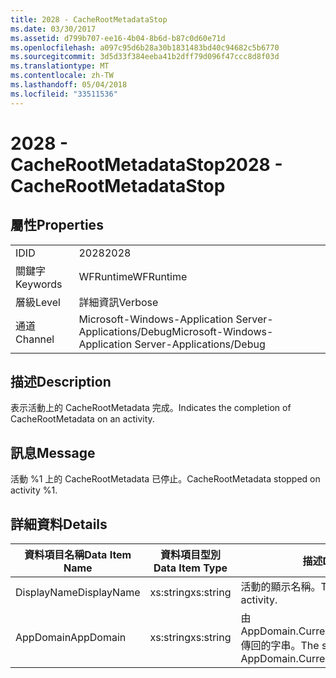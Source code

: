 ```yaml
---
title: 2028 - CacheRootMetadataStop
ms.date: 03/30/2017
ms.assetid: d799b707-ee16-4b04-8b6d-b87c0d60e71d
ms.openlocfilehash: a097c95d6b28a30b1831483bd40c94682c5b6770
ms.sourcegitcommit: 3d5d33f384eeba41b2dff79d096f47ccc8d8f03d
ms.translationtype: MT
ms.contentlocale: zh-TW
ms.lasthandoff: 05/04/2018
ms.locfileid: "33511536"
---
```

# <a name="2028---cacherootmetadatastop"></a><span data-ttu-id="c87e7-102">2028 - CacheRootMetadataStop</span><span class="sxs-lookup"><span data-stu-id="c87e7-102">2028 - CacheRootMetadataStop</span></span>
## <a name="properties"></a><span data-ttu-id="c87e7-103">屬性</span><span class="sxs-lookup"><span data-stu-id="c87e7-103">Properties</span></span>  
  
|||  
|-|-|  
|<span data-ttu-id="c87e7-104">ID</span><span class="sxs-lookup"><span data-stu-id="c87e7-104">ID</span></span>|<span data-ttu-id="c87e7-105">2028</span><span class="sxs-lookup"><span data-stu-id="c87e7-105">2028</span></span>|  
|<span data-ttu-id="c87e7-106">關鍵字</span><span class="sxs-lookup"><span data-stu-id="c87e7-106">Keywords</span></span>|<span data-ttu-id="c87e7-107">WFRuntime</span><span class="sxs-lookup"><span data-stu-id="c87e7-107">WFRuntime</span></span>|  
|<span data-ttu-id="c87e7-108">層級</span><span class="sxs-lookup"><span data-stu-id="c87e7-108">Level</span></span>|<span data-ttu-id="c87e7-109">詳細資訊</span><span class="sxs-lookup"><span data-stu-id="c87e7-109">Verbose</span></span>|  
|<span data-ttu-id="c87e7-110">通道</span><span class="sxs-lookup"><span data-stu-id="c87e7-110">Channel</span></span>|<span data-ttu-id="c87e7-111">Microsoft-Windows-Application Server-Applications/Debug</span><span class="sxs-lookup"><span data-stu-id="c87e7-111">Microsoft-Windows-Application Server-Applications/Debug</span></span>|  
  
## <a name="description"></a><span data-ttu-id="c87e7-112">描述</span><span class="sxs-lookup"><span data-stu-id="c87e7-112">Description</span></span>  
 <span data-ttu-id="c87e7-113">表示活動上的 CacheRootMetadata 完成。</span><span class="sxs-lookup"><span data-stu-id="c87e7-113">Indicates the completion of CacheRootMetadata on an activity.</span></span>  
  
## <a name="message"></a><span data-ttu-id="c87e7-114">訊息</span><span class="sxs-lookup"><span data-stu-id="c87e7-114">Message</span></span>  
 <span data-ttu-id="c87e7-115">活動 %1 上的 CacheRootMetadata 已停止。</span><span class="sxs-lookup"><span data-stu-id="c87e7-115">CacheRootMetadata stopped on activity %1.</span></span>  
  
## <a name="details"></a><span data-ttu-id="c87e7-116">詳細資料</span><span class="sxs-lookup"><span data-stu-id="c87e7-116">Details</span></span>  
  
|<span data-ttu-id="c87e7-117">資料項目名稱</span><span class="sxs-lookup"><span data-stu-id="c87e7-117">Data Item Name</span></span>|<span data-ttu-id="c87e7-118">資料項目型別</span><span class="sxs-lookup"><span data-stu-id="c87e7-118">Data Item Type</span></span>|<span data-ttu-id="c87e7-119">描述</span><span class="sxs-lookup"><span data-stu-id="c87e7-119">Description</span></span>|  
|--------------------|--------------------|-----------------|  
|<span data-ttu-id="c87e7-120">DisplayName</span><span class="sxs-lookup"><span data-stu-id="c87e7-120">DisplayName</span></span>|<span data-ttu-id="c87e7-121">xs:string</span><span class="sxs-lookup"><span data-stu-id="c87e7-121">xs:string</span></span>|<span data-ttu-id="c87e7-122">活動的顯示名稱。</span><span class="sxs-lookup"><span data-stu-id="c87e7-122">The display name of the activity.</span></span>|  
|<span data-ttu-id="c87e7-123">AppDomain</span><span class="sxs-lookup"><span data-stu-id="c87e7-123">AppDomain</span></span>|<span data-ttu-id="c87e7-124">xs:string</span><span class="sxs-lookup"><span data-stu-id="c87e7-124">xs:string</span></span>|<span data-ttu-id="c87e7-125">由 AppDomain.CurrentDomain.FriendlyName 傳回的字串。</span><span class="sxs-lookup"><span data-stu-id="c87e7-125">The string returned by AppDomain.CurrentDomain.FriendlyName.</span></span>|
